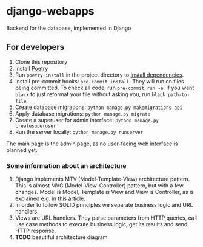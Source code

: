 # django-webapps
Backend for the database, implemented in Django

## For developers

1. Clone this repository
2. Install [Poetry](https://github.com/python-poetry/poetry)
3. Run `poetry install` in the project directory to [install dependencies](https://python-poetry.org/docs/basic-usage/#installing-dependencies).
4. Install pre-commit hooks: `pre-commit install`. They will run on files being committed. To check all code, run `pre-commit run -a`. If you want `black` to just reformat your file without asking you, run `black path-to-file`.
5. Create database migrations: `python manage.py makemigrations api`
6. Apply database migrations: `python manage.py migrate`
7. Create a superuser for admin interface: `python manage.py createsuperuser`
8. Run the server locally: `python manage.py runserver`

The main page is the admin page, as no user-facing web interface is planned yet.

### Some information about an architecture 

1. Django implements MTV (Model-Template-View) architecture pattern. This is almost MVC (Model-View-Controller) pattern, but with a few changes. Model is Model, Template is View and View is Controller, as is explained e.g. in [this article](https://medium.com/shecodeafrica/understanding-the-mvc-pattern-in-django-edda05b9f43f). 
2. In order to follow SOLID principles we separate business logic and URL handlers.
3. Views are URL handlers. They parse parameters from HTTP queries, call use case methods to execute business logic, get its results and send HTTP response. 
4. **TODO** beautiful architecture diagram  

